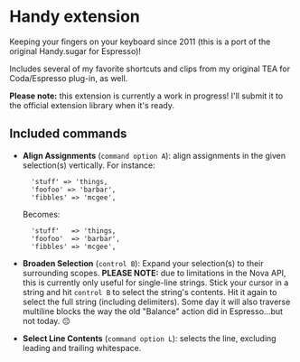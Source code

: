 # Handy extension

Keeping your fingers on your keyboard since 2011 (this is a port of the original Handy.sugar for Espresso)!

Includes several of my favorite shortcuts and clips from my original TEA for Coda/Espresso plug-in, as well.

**Please note:** this extension is currently a work in progress! I'll submit it to the official extension library when it's ready.

## Included commands

* **Align Assignments** (`command option A`): align assignments in the given selection(s) vertically. For instance:

        'stuff' => 'things,
        'foofoo' => 'barbar',
        'fibbles' => 'mcgee',

    Becomes:

        'stuff'   => 'things,
        'foofoo'  => 'barbar',
        'fibbles' => 'mcgee',
* **Broaden Selection** (`control B`): Expand your selection(s) to their surrounding scopes. **PLEASE NOTE:** due to limitations in the Nova API, this is currently only useful for single-line strings. Stick your cursor in a string and hit `control B` to select the string's contents. Hit it again to select the full string (including delimiters). Some day it will also traverse multiline blocks the way the old "Balance" action did in Espresso...but not today. 😔
* **Select Line Contents** (`command option L`): selects the line, excluding leading and trailing whitespace.

